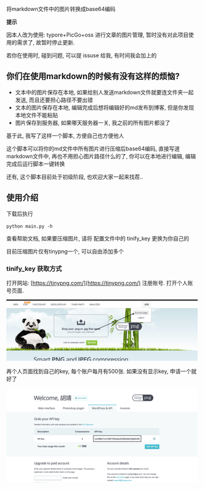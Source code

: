 将markdown文件中的图片转换成base64编码

**提示**

因本人改为使用: typore+PicGo+oss 进行文章的图片管理, 暂时没有对此项目使用的需求了, 故暂时停止更新. 

若你在使用时, 碰到问题, 可以提 issuse 给我, 有时间我会加上的

## 你们在使用markdown的时候有没有这样的烦恼? 

* 文本中的图片保存在本地, 如果给别人发送markdown文件就要连文件夹一起发送, 而且还要担心路径不要出错
* 文本的图片保存在本地, 编辑完成后想将编辑好的md发布到博客, 但是你发现本地文件不能粘贴
* 图片保存到服务器, 如果哪天服务器一关, 我之前的所有图片都没了

基于此, 我写了这样一个脚本, 方便自己也方便他人

这个脚本可以将你的md文件中所有图片进行压缩后base64编码, 直接写道markdown文件中, 再也不用担心图片路径什么的了, 你可以在本地进行编辑, 编辑完成后运行脚本一键转换

还有, 这个脚本目前处于初级阶段, 也欢迎大家一起来找茬..



## 使用介绍

下载后执行

`python main.py -h`

查看帮助文档, 如果要压缩图片, 请将 配置文件中的 tinify_key 更换为你自己的

目前压缩图片仅有tinypng一个, 可以自由添加多个

### tinify_key 获取方式

打开网站: [https://tinypng.com/](https://tinypng.com/) 注册账号. 打开个人账号页面. 

![](./img/tinify_key_1.png)

再个人页面找到自己的key, 每个账户每月有500张. 如果没有显示key, 申请一个就好了

![](./img/tinify_key_2.png)
